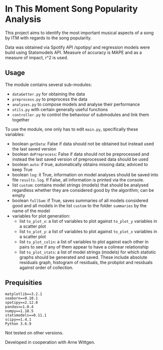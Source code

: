 # In This Moment Song Popularity Analysis
This project aims to identify the most important musical aspects of a song by ITM with regards to the song popularity.

Data was obtained via Spotify API /spotipy/ and regression models were build using Statsmodels API. Measure of accuracy
is MAPE and as a measure of impact, r^2 is used.

## Usage
The module contains several sub-modules:
- `dataGetter.py` for obtaining the data
- `preprocess.py` to preprocess the data
- `analyses.py` to compose models and analyse their performance
- `utils.py` with certain generally useful functions
- `controller.py` to control the behaviour of submodules and link them together

To use the module, one only has to edit `main.py`, specifically these variables:
- boolean `getData`: False if data should not be obtained but instead used the last saved version
- boolean `doPreprocess`: False if data should not be preprocessed and instead the last saved version of preprocessed data should be used
- boolean `auto`: if true, automatically obtains missing data; adviced to keep True
- boolean `log`: it True, information on model analyses should be saved into file `results.log`. If False, all information is printed via the console.
- list `custom`: contains model strings (models) that should be analysed regardless whether they are considered good by the algorithm; can be empty
- boolean `fullSum`: if True, saves summaries of all models considered good and all models in the list `custom` to the folder `summaries` by the name of the model
- variables for plot generation:
	- list `to_plot_x`: a list of variables to plot against `to_plot_y` variables in a scatter plot
	- list `to_plot_y`: a list of variables to plot against `to_plot_x` variables in a scatter plot
	- list `to_plot_colin`: a list of variables to plot against each other in pairs to see if any of them appear to have a colinear relationship
	- list `to_plot_stats`: a list of model strings (models) for which statistic graphs should be generated and saved. These include absolute residuals graph, histogram of residuals, the probplot and residuals against order of collection.

## Prequisities
```
matplotlib==3.2.1
seaborn==0.10.1
spotipy==2.12.0
pandas==1.0.4
numpy==1.18.5
statsmodels==0.11.1
scipy==1.4.1
Python 3.6.9
```
Not tested on other versions.

Developed in cooperation with Arne Wittgen.